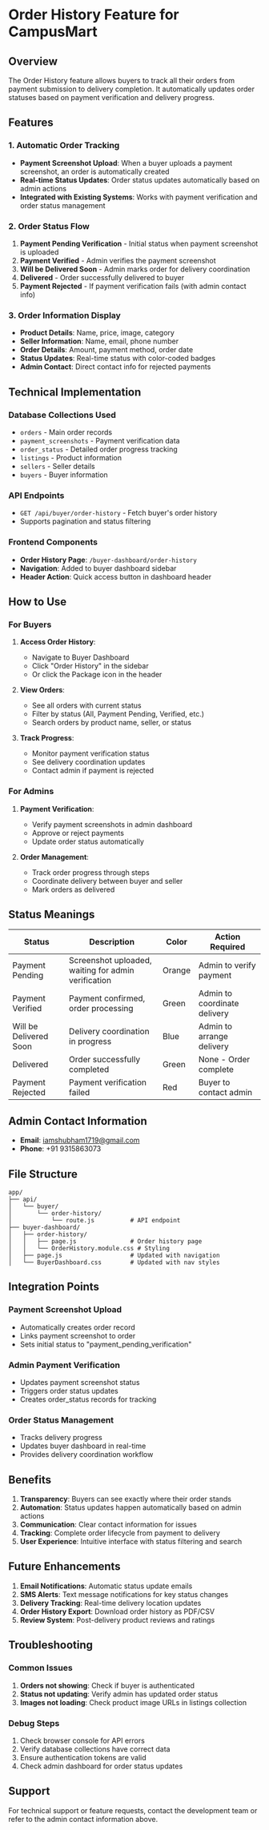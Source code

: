 # Order History Feature for CampusMart

## Overview
The Order History feature allows buyers to track all their orders from payment submission to delivery completion. It automatically updates order statuses based on payment verification and delivery progress.

## Features

### 1. Automatic Order Tracking
- **Payment Screenshot Upload**: When a buyer uploads a payment screenshot, an order is automatically created
- **Real-time Status Updates**: Order status updates automatically based on admin actions
- **Integrated with Existing Systems**: Works with payment verification and order status management

### 2. Order Status Flow
1. **Payment Pending Verification** - Initial status when payment screenshot is uploaded
2. **Payment Verified** - Admin verifies the payment screenshot
3. **Will be Delivered Soon** - Admin marks order for delivery coordination
4. **Delivered** - Order successfully delivered to buyer
5. **Payment Rejected** - If payment verification fails (with admin contact info)

### 3. Order Information Display
- **Product Details**: Name, price, image, category
- **Seller Information**: Name, email, phone number
- **Order Details**: Amount, payment method, order date
- **Status Updates**: Real-time status with color-coded badges
- **Admin Contact**: Direct contact info for rejected payments

## Technical Implementation

### Database Collections Used
- `orders` - Main order records
- `payment_screenshots` - Payment verification data
- `order_status` - Detailed order progress tracking
- `listings` - Product information
- `sellers` - Seller details
- `buyers` - Buyer information

### API Endpoints
- `GET /api/buyer/order-history` - Fetch buyer's order history
- Supports pagination and status filtering

### Frontend Components
- **Order History Page**: `/buyer-dashboard/order-history`
- **Navigation**: Added to buyer dashboard sidebar
- **Header Action**: Quick access button in dashboard header

## How to Use

### For Buyers
1. **Access Order History**: 
   - Navigate to Buyer Dashboard
   - Click "Order History" in the sidebar
   - Or click the Package icon in the header

2. **View Orders**:
   - See all orders with current status
   - Filter by status (All, Payment Pending, Verified, etc.)
   - Search orders by product name, seller, or status

3. **Track Progress**:
   - Monitor payment verification status
   - See delivery coordination updates
   - Contact admin if payment is rejected

### For Admins
1. **Payment Verification**:
   - Verify payment screenshots in admin dashboard
   - Approve or reject payments
   - Update order status automatically

2. **Order Management**:
   - Track order progress through steps
   - Coordinate delivery between buyer and seller
   - Mark orders as delivered

## Status Meanings

| Status | Description | Color | Action Required |
|--------|-------------|-------|-----------------|
| Payment Pending | Screenshot uploaded, waiting for admin verification | Orange | Admin to verify payment |
| Payment Verified | Payment confirmed, order processing | Green | Admin to coordinate delivery |
| Will be Delivered Soon | Delivery coordination in progress | Blue | Admin to arrange delivery |
| Delivered | Order successfully completed | Green | None - Order complete |
| Payment Rejected | Payment verification failed | Red | Buyer to contact admin |

## Admin Contact Information
- **Email**: iamshubham1719@gmail.com
- **Phone**: +91 9315863073

## File Structure
```
app/
├── api/
│   └── buyer/
│       └── order-history/
│           └── route.js          # API endpoint
├── buyer-dashboard/
│   ├── order-history/
│   │   ├── page.js               # Order history page
│   │   └── OrderHistory.module.css # Styling
│   ├── page.js                   # Updated with navigation
│   └── BuyerDashboard.css        # Updated with nav styles
```

## Integration Points

### Payment Screenshot Upload
- Automatically creates order record
- Links payment screenshot to order
- Sets initial status to "payment_pending_verification"

### Admin Payment Verification
- Updates payment screenshot status
- Triggers order status updates
- Creates order_status records for tracking

### Order Status Management
- Tracks delivery progress
- Updates buyer dashboard in real-time
- Provides delivery coordination workflow

## Benefits

1. **Transparency**: Buyers can see exactly where their order stands
2. **Automation**: Status updates happen automatically based on admin actions
3. **Communication**: Clear contact information for issues
4. **Tracking**: Complete order lifecycle from payment to delivery
5. **User Experience**: Intuitive interface with status filtering and search

## Future Enhancements

1. **Email Notifications**: Automatic status update emails
2. **SMS Alerts**: Text message notifications for key status changes
3. **Delivery Tracking**: Real-time delivery location updates
4. **Order History Export**: Download order history as PDF/CSV
5. **Review System**: Post-delivery product reviews and ratings

## Troubleshooting

### Common Issues
1. **Orders not showing**: Check if buyer is authenticated
2. **Status not updating**: Verify admin has updated order status
3. **Images not loading**: Check product image URLs in listings collection

### Debug Steps
1. Check browser console for API errors
2. Verify database collections have correct data
3. Ensure authentication tokens are valid
4. Check admin dashboard for order status updates

## Support
For technical support or feature requests, contact the development team or refer to the admin contact information above.

